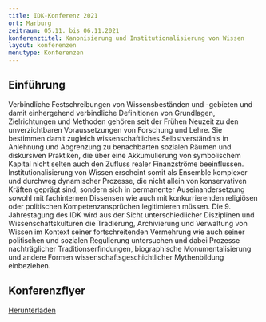 ```yaml
---
title: IDK-Konferenz 2021
ort: Marburg
zeitraum: 05.11. bis 06.11.2021
konferenztitel: Kanonisierung und Institutionalisierung von Wissen
layout: konferenzen
menutype: Konferenzen
---
```


## Einführung
Verbindliche Festschreibungen von Wissensbeständen und -gebieten und damit einhergehend verbindliche Definitionen von Grundlagen, Zielrichtungen und Methoden gehören seit der Frühen Neuzeit zu den unverzichtbaren Voraussetzungen von Forschung und Lehre. Sie bestimmen damit zugleich wissenschaftliches Selbstverständnis in Anlehnung und Abgrenzung zu benachbarten sozialen Räumen und diskursiven Praktiken, die über eine Akkumulierung von symbolischem Kapital nicht selten auch den Zufluss realer Finanzströme beeinflussen. Institutionalisierung von Wissen erscheint somit als Ensemble komplexer und durchweg dynamischer Prozesse, die nicht allein von konservativen Kräften geprägt sind, sondern sich in permanenter Auseinandersetzung sowohl mit fachinternen Dissensen wie auch mit konkurrierenden religiösen oder politischen Kompetenzansprüchen legitimieren müssen.
Die 9. Jahrestagung des IDK wird aus der Sicht unterschiedlicher Disziplinen und Wissenschaftskulturen die Tradierung, Archivierung und Verwaltung von Wissen im Kontext seiner fortschreitenden Vermehrung wie auch seiner politischen und sozialen Regulierung untersuchen und dabei Prozesse nachträglicher Traditionserfindungen, biographische Monumentalisierung und andere Formen wissenschaftsgeschichtlicher Mythenbildung einbeziehen.

## Konferenzflyer

[Herunterladen](/downloads/idk2021konferenz.pdf)
